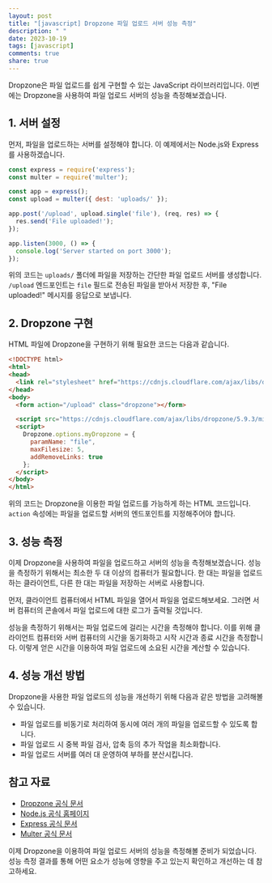 ```yaml
---
layout: post
title: "[javascript] Dropzone 파일 업로드 서버 성능 측정"
description: " "
date: 2023-10-19
tags: [javascript]
comments: true
share: true
---
```


Dropzone은 파일 업로드를 쉽게 구현할 수 있는 JavaScript 라이브러리입니다. 이번에는 Dropzone을 사용하여 파일 업로드 서버의 성능을 측정해보겠습니다.

## 1. 서버 설정

먼저, 파일을 업로드하는 서버를 설정해야 합니다. 이 예제에서는 Node.js와 Express를 사용하겠습니다.

```javascript
const express = require('express');
const multer = require('multer');

const app = express();
const upload = multer({ dest: 'uploads/' });

app.post('/upload', upload.single('file'), (req, res) => {
  res.send('File uploaded!');
});

app.listen(3000, () => {
  console.log('Server started on port 3000');
});
```

위의 코드는 `uploads/` 폴더에 파일을 저장하는 간단한 파일 업로드 서버를 생성합니다. `/upload` 엔드포인트는 `file` 필드로 전송된 파일을 받아서 저장한 후, "File uploaded!" 메시지를 응답으로 보냅니다.

## 2. Dropzone 구현

HTML 파일에 Dropzone을 구현하기 위해 필요한 코드는 다음과 같습니다.

```html
<!DOCTYPE html>
<html>
<head>
  <link rel="stylesheet" href="https://cdnjs.cloudflare.com/ajax/libs/dropzone/5.9.3/min/dropzone.min.css" />
</head>
<body>
  <form action="/upload" class="dropzone"></form>

  <script src="https://cdnjs.cloudflare.com/ajax/libs/dropzone/5.9.3/min/dropzone.min.js"></script>
  <script>
    Dropzone.options.myDropzone = {
      paramName: "file",
      maxFilesize: 5,
      addRemoveLinks: true
    };
  </script>
</body>
</html>
```

위의 코드는 Dropzone을 이용한 파일 업로드를 가능하게 하는 HTML 코드입니다. `action` 속성에는 파일을 업로드할 서버의 엔드포인트를 지정해주어야 합니다. 

## 3. 성능 측정

이제 Dropzone을 사용하여 파일을 업로드하고 서버의 성능을 측정해보겠습니다. 성능을 측정하기 위해서는 최소한 두 대 이상의 컴퓨터가 필요합니다. 한 대는 파일을 업로드하는 클라이언트, 다른 한 대는 파일을 저장하는 서버로 사용합니다.

먼저, 클라이언트 컴퓨터에서 HTML 파일을 열어서 파일을 업로드해보세요. 그러면 서버 컴퓨터의 콘솔에서 파일 업로드에 대한 로그가 출력될 것입니다.

성능을 측정하기 위해서는 파일 업로드에 걸리는 시간을 측정해야 합니다. 이를 위해 클라이언트 컴퓨터와 서버 컴퓨터의 시간을 동기화하고 시작 시간과 종료 시간을 측정합니다. 이렇게 얻은 시간을 이용하여 파일 업로드에 소요된 시간을 계산할 수 있습니다.

## 4. 성능 개선 방법

Dropzone을 사용한 파일 업로드의 성능을 개선하기 위해 다음과 같은 방법을 고려해볼 수 있습니다.

- 파일 업로드를 비동기로 처리하여 동시에 여러 개의 파일을 업로드할 수 있도록 합니다.
- 파일 업로드 시 중복 파일 검사, 압축 등의 추가 작업을 최소화합니다.
- 파일 업로드 서버를 여러 대 운영하여 부하를 분산시킵니다.

## 참고 자료

- [Dropzone 공식 문서](https://www.dropzonejs.com/)
- [Node.js 공식 홈페이지](https://nodejs.org/)
- [Express 공식 문서](https://expressjs.com/)
- [Multer 공식 문서](https://www.npmjs.com/package/multer)

이제 Dropzone을 이용하여 파일 업로드 서버의 성능을 측정해볼 준비가 되었습니다. 성능 측정 결과를 통해 어떤 요소가 성능에 영향을 주고 있는지 확인하고 개선하는 데 참고하세요.